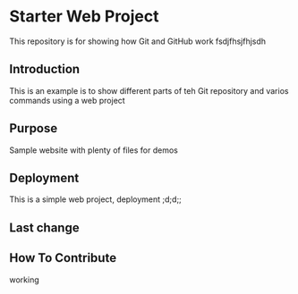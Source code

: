 # Starter Web Project

This repository is for showing how Git and GitHub work
fsdjfhsjfhjsdh

## Introduction

This is an example is to show different parts of teh Git repository and varios commands using a web project

## Purpose

Sample website with plenty of files for demos

## Deployment

This is a simple web project, deployment ;d;d;;

## Last change

## How To Contribute

working